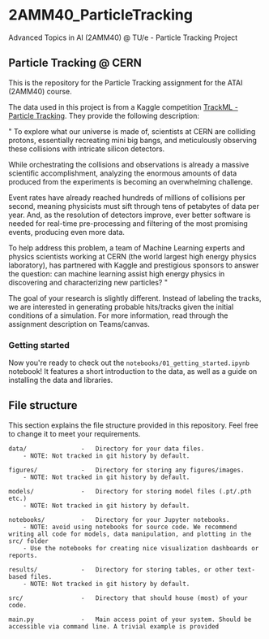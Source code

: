 # 2AMM40_ParticleTracking
Advanced Topics in AI (2AMM40) @ TU/e - Particle Tracking Project

## Particle Tracking @ CERN
This is the repository for the Particle Tracking assignment for the ATAI (2AMM40) course. 

The data used in this project is from a Kaggle competition [TrackML - Particle Tracking](https://www.kaggle.com/c/trackml-particle-identification/overview). They provide the following description:

"
To explore what our universe is made of, scientists at CERN are colliding protons, essentially recreating mini big bangs, and meticulously observing these collisions with intricate silicon detectors.

While orchestrating the collisions and observations is already a massive scientific accomplishment, analyzing the enormous amounts of data produced from the experiments is becoming an overwhelming challenge.

Event rates have already reached hundreds of millions of collisions per second, meaning physicists must sift through tens of petabytes of data per year. And, as the resolution of detectors improve, ever better software is needed for real-time pre-processing and filtering of the most promising events, producing even more data.

To help address this problem, a team of Machine Learning experts and physics scientists working at CERN (the world largest high energy physics laboratory), has partnered with Kaggle and prestigious sponsors to answer the question: can machine learning assist high energy physics in discovering and characterizing new particles?
"

The goal of your research is slightly different. Instead of labeling the tracks, we are interested in generating probable hits/tracks given the initial conditions of a simulation. For more information, read through the assignment description on Teams/canvas.

### Getting started

Now you're ready to check out the `notebooks/01_getting_started.ipynb` notebook! It features a short introduction to the data, as well as a guide on installing the data and libraries. 

## File structure
This section explains the file structure provided in this repository. Feel free to change it to meet your requirements. 

    data/               -   Directory for your data files.
        - NOTE: Not tracked in git history by default.

    figures/            -   Directory for storing any figures/images.
        - NOTE: Not tracked in git history by default.

    models/             -   Directory for storing model files (.pt/.pth etc.)
        - NOTE: Not tracked in git history by default.

    notebooks/          -   Directory for your Jupyter notebooks. 
        - NOTE: avoid using notebooks for source code. We recommend writing all code for models, data manipulation, and plotting in the src/ folder
        - Use the notebooks for creating nice visualization dashboards or reports.

    results/            -   Directory for storing tables, or other text-based files.
        - NOTE: Not tracked in git history by default.

    src/                -   Directory that should house (most) of your code.

    main.py             -   Main access point of your system. Should be accessible via command line. A trivial example is provided